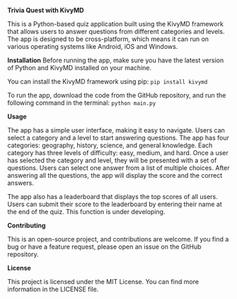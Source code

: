 **Trivia Quest with KivyMD**

This is a Python-based quiz application built using the KivyMD framework that allows users to answer questions from different categories and levels. The app is designed to be cross-platform, which means it can run on various operating systems like Android, iOS and Windows.

**Installation**
Before running the app, make sure you have the latest version of Python and KivyMD installed on your machine.

You can install the KivyMD framework using pip:
`pip install kivymd`

To run the app, download the code from the GitHub repository, and run the following command in the terminal:
`python main.py`

**Usage**

The app has a simple user interface, making it easy to navigate. Users can select a category and a level to start answering questions. The app has four categories: geography, history, science, and general knowledge. Each category has three levels of difficulty: easy, medium, and hard.
Once a user has selected the category and level, they will be presented with a set of questions. Users can select one answer from a list of multiple choices. After answering all the questions, the app will display the score and the correct answers.

The app also has a leaderboard that displays the top scores of all users. Users can submit their score to the leaderboard by entering their name at the end of the quiz. This function is under developing.

**Contributing**

This is an open-source project, and contributions are welcome. If you find a bug or have a feature request, please open an issue on the GitHub repository.

**License**

This project is licensed under the MIT License. You can find more information in the LICENSE file.
